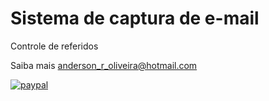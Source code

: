 # Sistema de captura de e-mail

Controle de referidos

Saiba mais [anderson_r_oliveira@hotmail.com](anderson_r_oliveira@hotmail.com)

[![paypal](https://www.paypal.com/pt_BR/i/scr/pixel.gif)](https://www.paypal.com/cgi-bin/webscr?cmd=_donations&business=URTDH3MQ7H9S6&currency_code=BRL&source=url)
